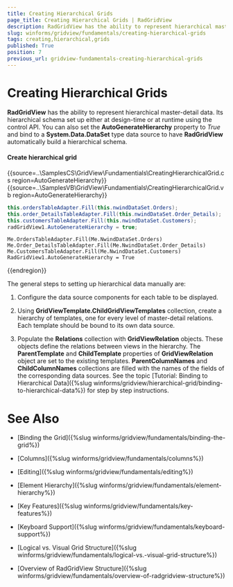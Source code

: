 ```yaml
---
title: Creating Hierarchical Grids
page_title: Creating Hierarchical Grids | RadGridView
description: RadGridView has the ability to represent hierarchical master-detail data. 
slug: winforms/gridview/fundamentals/creating-hierarchical-grids
tags: creating,hierarchical,grids
published: True
position: 7
previous_url: gridview-fundamentals-creating-hierarchical-grids
---
```


# Creating Hierarchical Grids

__RadGridView__ has the ability to represent hierarchical master-detail data. Its hierarchical schema set up either at design-time or at runtime using the control API. You can also set the __AutoGenerateHierarchy__ property to *True* and bind to a __System.Data.DataSet__ type data source to have __RadGridView__ automatically build a hierarchical schema.

#### Create hierarchical grid

{{source=..\SamplesCS\GridView\Fundamentials\CreatingHierarchicalGrid.cs region=AutoGenerateHierarchy}} 
{{source=..\SamplesVB\GridView\Fundamentials\CreatingHierarchicalGrid.vb region=AutoGenerateHierarchy}} 

````C#
this.ordersTableAdapter.Fill(this.nwindDataSet.Orders);
this.order_DetailsTableAdapter.Fill(this.nwindDataSet.Order_Details);
this.customersTableAdapter.Fill(this.nwindDataSet.Customers);
radGridView1.AutoGenerateHierarchy = true;

````
````VB.NET
Me.OrdersTableAdapter.Fill(Me.NwindDataSet.Orders)
Me.Order_DetailsTableAdapter.Fill(Me.NwindDataSet.Order_Details)
Me.CustomersTableAdapter.Fill(Me.NwindDataSet.Customers)
RadGridView1.AutoGenerateHierarchy = True

````

{{endregion}} 

The general steps to setting up hierarchical data manually are:

1. Configure the data source components for each table to be displayed.

1. Using __GridViewTemplate.ChildGridViewTemplates__ collection, create a hierarchy of templates, one for every level of master-detail relations. Each template should be bound to its own data source.

1. Populate the __Relations__ collection with __GridViewRelation__ objects. These objects define the relations between views in the hierarchy. The __ParentTemplate__ and __ChildTemplate__ properties of __GridViewRelation__ object are set to the existing templates. __ParentColumnNames__ and __ChildColumnNames__ collections are filled with the names of the fields of the corresponding data sources. See the topic [Tutorial: Binding to Hierarchical Data]({%slug winforms/gridview/hierarchical-grid/binding-to-hierarchical-data%}) for step by step instructions.
# See Also
* [Binding the Grid]({%slug winforms/gridview/fundamentals/binding-the-grid%})

* [Columns]({%slug winforms/gridview/fundamentals/columns%})

* [Editing]({%slug winforms/gridview/fundamentals/editing%})

* [Element Hierarchy]({%slug winforms/gridview/fundamentals/element-hierarchy%})

* [Key Features]({%slug winforms/gridview/fundamentals/key-features%})

* [Keyboard Support]({%slug winforms/gridview/fundamentals/keyboard-support%})

* [Logical vs. Visual Grid Structure]({%slug winforms/gridview/fundamentals/logical-vs.-visual-grid-structure%})

* [Overview of RadGridView Structure]({%slug winforms/gridview/fundamentals/overview-of-radgridview-structure%})


